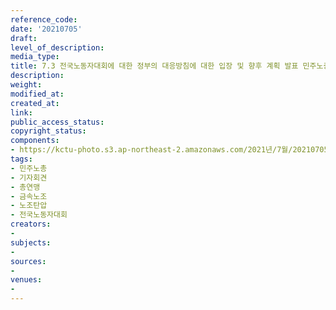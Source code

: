 ```yaml
---
reference_code: 
date: '20210705'
draft: 
level_of_description: 
media_type: 
title: 7.3 전국노동자대회에 대한 정부의 대응방침에 대한 입장 및 향후 계획 발표 민주노총 기자회견
description: 
weight: 
modified_at: 
created_at: 
link: 
public_access_status: 
copyright_status: 
components:
- https://kctu-photo.s3.ap-northeast-2.amazonaws.com/2021년/7월/20210705-7.3+전국노동자대회에+대한+정부의+대응방침에+대한+입장+및+향후+계획+발표+민주노총+기자회견_민주노총_기자회견_총연맹_금속노조_노조탄압_전국노동자대회/_1D20181.jpg
tags:
- 민주노총
- 기자회견
- 총연맹
- 금속노조
- 노조탄압
- 전국노동자대회
creators:
- 
subjects:
- 
sources:
- 
venues:
- 
---
```

